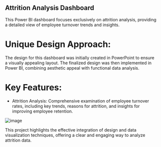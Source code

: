 ## Attrition Analysis Dashboard

This Power BI dashboard focuses exclusively on attrition analysis, providing a detailed view of employee turnover trends and insights.

# Unique Design Approach:
The design for this dashboard was initially created in PowerPoint to ensure a visually appealing layout. The finalized design was then implemented in Power BI, combining aesthetic appeal with functional data analysis.

# Key Features:
- Attrition Analysis: Comprehensive examination of employee turnover rates, including key trends, reasons for attrition, and insights for improving employee retention.


![image](https://github.com/user-attachments/assets/e94235b7-9060-40d0-9cb8-686753885202)



This project highlights the effective integration of design and data visualization techniques, offering a clear and engaging way to analyze attrition data.
